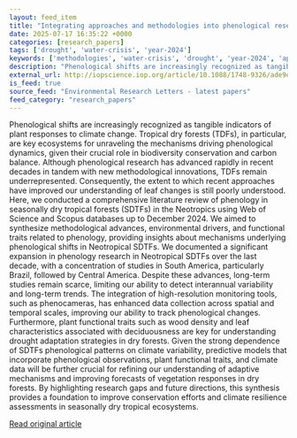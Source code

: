 ```yaml
---
layout: feed_item
title: "Integrating approaches and methodologies into phenological research in Neotropical dry forests: a systematic review"
date: 2025-07-17 16:35:22 +0000
categories: [research_papers]
tags: ['drought', 'water-crisis', 'year-2024']
keywords: ['methodologies', 'water-crisis', 'drought', 'year-2024', 'approaches', 'integrating']
description: "Phenological shifts are increasingly recognized as tangible indicators of plant responses to climate change"
external_url: http://iopscience.iop.org/article/10.1088/1748-9326/ade9e2
is_feed: true
source_feed: "Environmental Research Letters - latest papers"
feed_category: "research_papers"
---
```


Phenological shifts are increasingly recognized as tangible indicators of plant responses to climate change. Tropical dry forests (TDFs), in particular, are key ecosystems for unraveling the mechanisms driving phenological dynamics, given their crucial role in biodiversity conservation and carbon balance. Although phenological research has advanced rapidly in recent decades in tandem with new methodological innovations, TDFs remain underrepresented. Consequently, the extent to which recent approaches have improved our understanding of leaf changes is still poorly understood. Here, we conducted a comprehensive literature review of phenology in seasonally dry tropical forests (SDTFs) in the Neotropics using Web of Science and Scopus databases up to December 2024. We aimed to synthesize methodological advances, environmental drivers, and functional traits related to phenology, providing insights about mechanisms underlying phenological shifts in Neotropical SDTFs. We documented a significant expansion in phenology research in Neotropical SDTFs over the last decade, with a concentration of studies in South America, particularly Brazil, followed by Central America. Despite these advances, long-term studies remain scarce, limiting our ability to detect interannual variability and long-term trends. The integration of high-resolution monitoring tools, such as phenocameras, has enhanced data collection across spatial and temporal scales, improving our ability to track phenological changes. Furthermore, plant functional traits such as wood density and leaf characteristics associated with deciduousness are key for understanding drought adaptation strategies in dry forests. Given the strong dependence of SDTFs phenological patterns on climate variability, predictive models that incorporate phenological observations, plant functional traits, and climate data will be further crucial for refining our understanding of adaptive mechanisms and improving forecasts of vegetation responses in dry forests. By highlighting research gaps and future directions, this synthesis provides a foundation to improve conservation efforts and climate resilience assessments in seasonally dry tropical ecosystems.

[Read original article](http://iopscience.iop.org/article/10.1088/1748-9326/ade9e2)
